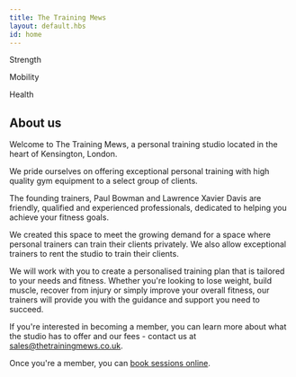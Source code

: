 ```yaml
---
title: The Training Mews
layout: default.hbs
id: home
---
```


<div class="px-4 py-5 mb-5 text-center homepage-background-image">
  <div class="homepage-background-image-content">
    <p>Strength</p>
    <p>Mobility</p>
    <p>Health</p>
  </div>
</div>

<div class="container">

## About us

Welcome to The Training Mews, a personal training studio located in the heart of Kensington, London.

We pride ourselves on offering exceptional personal training with high quality gym equipment to a select group of clients.

The founding trainers, Paul Bowman and Lawrence Xavier Davis are friendly, qualified and experienced professionals, dedicated to helping you achieve your fitness goals.

We created this space to meet the growing demand for a space where personal trainers can train their clients privately. We also allow exceptional trainers to rent the studio to train their clients.

We will work with you to create a personalised training plan that is tailored to your needs and fitness. Whether you're looking to lose weight, build muscle, recover from injury or simply improve your overall fitness, our trainers will provide you with the guidance and support you need to succeed.

If you're interested in becoming a member, you can learn more about what the studio has to offer and our fees -  contact us at [sales@thetrainingmews.co.uk](sales@thetrainingmews.co.uk).

Once you're a member, you can [book sessions online](https://www.mindbodyonline.com/explore/locations/the-training-mews).

</div>